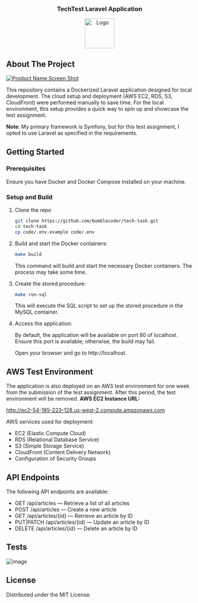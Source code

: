 <div align="center">
<h3 align="center">TechTest Laravel Application</h3>
  <a href="https://github.com/othneildrew/Best-README-Template">
    <img src="https://i.ibb.co/JRYbh20H/b2orry0kehvjquneml90.jpg" alt="Logo" width="80" height="80">
  </a>
</div>

<!-- ABOUT THE PROJECT -->
## About The Project

[![Product Name Screen Shot][product-screenshot]](http://ec2-54-185-223-128.us-west-2.compute.amazonaws.com/)

This repository contains a Dockerized Laravel application designed for local development. The cloud setup and deployment (AWS EC2, RDS, S3, CloudFront) were performed manually to save time. For the local environment, this setup provides a quick way to spin up and showcase the test assignment.

**Note**: My primary framework is Symfony, but for this test assignment, I opted to use Laravel as specified in the requirements.

<!-- GETTING STARTED -->
## Getting Started

### Prerequisites

Ensure you have Docker and Docker Compose installed on your machine.

### Setup and Build

1. Clone the repo
   ```sh
   git clone https://github.com/bumblecoder/tech-task.git
   cd tech-task
   cp code/.env.example code/.env
   ```
2. Build and start the Docker containers:
   ```sh
   make build
   ```
   This command will build and start the necessary Docker containers. The process may take some time.
   
3. Create the stored procedure:
   ```sh
   make run-sql
   ```
   This will execute the SQL script to set up the stored procedure in the MySQL container.

4. Access the application:
   
   By default, the application will be available on port 80 of localhost. Ensure this port is available; otherwise, the build may fail.

   Open your browser and go to http://localhost. 

## AWS Test Environment

The application is also deployed on an AWS test environment for one week from the submission of the test assignment. After this period, the test environment will be removed.
**AWS EC2 Instance URL:**

http://ec2-54-185-223-128.us-west-2.compute.amazonaws.com

AWS services used for deployment:

- EC2 (Elastic Compute Cloud)
- RDS (Relational Database Service)
- S3 (Simple Storage Service)
- CloudFront (Content Delivery Network)
- Configuration of Security Groups

## API Endpoints

The following API endpoints are available:

- GET /api/articles — Retrieve a list of all articles
- POST /api/articles — Create a new article
- GET /api/articles/{id} — Retrieve an article by ID
- PUT|PATCH /api/articles/{id} — Update an article by ID
- DELETE /api/articles/{id} — Delete an article by ID

## Tests
![image](https://github.com/user-attachments/assets/f4c96200-52b7-45de-b640-abe5d86ccaa3)


<!-- LICENSE -->
## License

Distributed under the MIT License.

<!-- MARKDOWN LINKS & IMAGES -->
<!-- https://www.markdownguide.org/basic-syntax/#reference-style-links -->
[product-screenshot]: https://d15ywwv3do91l7.cloudfront.net/project_screenshot.png
